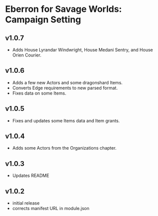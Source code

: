 # Eberron for Savage Worlds: Campaign Setting

## v1.0.7

- Adds House Lyrandar Windwright, House Medani Sentry, and House Orien Courier.

## v1.0.6

- Adds a few new Actors and some dragonshard Items.
- Converts Edge requirements to new parsed format.
- Fixes data on some Items.

## v1.0.5

- Fixes and updates some Items data and Item grants.

## v1.0.4

- Adds some Actors from the Organizations chapter.

## v1.0.3

- Updates README

## v1.0.2

- initial release
- corrects manifest URL in module.json

